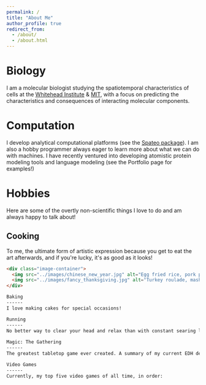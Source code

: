 ```yaml
---
permalink: /
title: "About Me"
author_profile: true
redirect_from: 
  - /about/
  - /about.html
---
```


Biology
======
I am a molecular biologist studying the spatiotemporal characteristics of cells at the [Whitehead Institute](https://wi.mit.edu/) & [MIT](https://be.mit.edu/), with a focus on predicting the characteristics and consequences of interacting molecular components.

Computation
======
I develop analytical computational platforms (see the [Spateo package](https://github.com/aristoteleo/spateo-release)). I am also a hobby programmer always eager to learn more about what we can do with machines. I have recently ventured into developing atomistic protein modeling tools and language modeling (see the Portfolio page for examples!)

Hobbies
======
Here are some of the overtly non-scientific things I love to do and am always happy to talk about!

Cooking
------ 
To me, the ultimate form of artistic expression because you get to eat the art afterwards, and if you're lucky, it's as good as it looks!

```html
<div class="image-container">
  <img src="../images/chinese_new_year.jpg" alt="Egg fried rice, pork potstickers, sweet potato puree, radish, pea shoots, pork char siu, panda-styled red bean bun, fried sesame balls with ube jam" title="Xīnnián kuàilè" />
  <img src="../images/fancy_thanksgiving.jpg" alt="Turkey roulade, mashed potatoes, potato pave, cranberry gel, assorted vegetables" title="Fancy Thanksgiving" />
</div>

Baking
------ 
I love making cakes for special occasions!

Running
------ 
No better way to clear your head and relax than with constant searing lung pain! Just kidding, kind of. 
 
Magic: The Gathering
------ 
The greatest tabletop game ever created. A summary of my current EDH decks and favorite parts of the Multiverse.

Video Games
------
Currently, my top five video games of all time, in order: 


  


